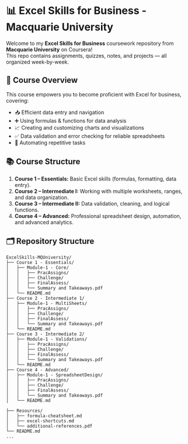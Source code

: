 # 📊 Excel Skills for Business - Macquarie University

Welcome to my **Excel Skills for Business** coursework repository from **Macquarie University** on Coursera!  
This repo contains assignments, quizzes, notes, and projects — all organized week-by-week.


## 🎯 Course Overview

This course empowers you to become proficient with Excel for business, covering:

- 📥 Efficient data entry and navigation  
- ➕ Using formulas & functions for data analysis  
- 📈 Creating and customizing charts and visualizations  
- ✅ Data validation and error checking for reliable spreadsheets  
- 🔄 Automating repetitive tasks

  
## 📚 Course Structure

1. **Course 1 – Essentials:** Basic Excel skills (formulas, formatting, data entry).
2. **Course 2 – Intermediate I:** Working with multiple worksheets, ranges, and data organization.
3. **Course 3 – Intermediate II:** Data validation, cleaning, and logical functions.
4. **Course 4 – Advanced:** Professional spreadsheet design, automation, and advanced analytics.
   

## 🗂 Repository Structure

```plaintext
ExcelSkills-MQUniversity/
├── Course 1 - Essentials/
│   ├── Module-1 - Core/
│   │   ├── PracAssigns/
│   │   ├── Challenge/
│   │   ├── FinalAssess/
│   │   └── Summary and Takeaways.pdf
│   └── README.md
├── Course 2 - Intermediate 1/
│   ├── Module-1 - MultiSheets/
│   │   ├── PracAssigns/
│   │   ├── Challenge/
│   │   ├── FinalAssess/
│   │   └── Summary and Takeaways.pdf
│   └── README.md
├── Course 3 - Intermediate 2/
│   ├── Module-1 - Validations/
│   │   ├── PracAssigns/
│   │   ├── Challenge/
│   │   ├── FinalAssess/
│   │   └── Summary and Takeaways.pdf
│   └── README.md
├── Course 4 - Advanced/
│   ├── Module-1 - SpreadsheetDesign/
│   │   ├── PracAssigns/
│   │   ├── Challenge/
│   │   ├── FinalAssess/
│   │   └── Summary and Takeaways.pdf
│   └── README.md

├── Resources/
│   ├── formula-cheatsheet.md
│   ├── excel-shortcuts.md
│   └── additional-references.pdf
└── README.md
...

